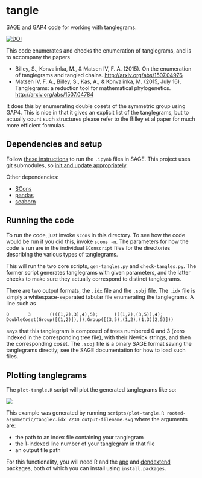 # tangle

[SAGE](http://www.sagemath.org/) and [GAP4](http://gap-system.org/) code for working with tanglegrams.

[![DOI](https://zenodo.org/badge/doi/10.5281/zenodo.16427.svg)](http://dx.doi.org/10.5281/zenodo.16427)

This code enumerates and checks the enumeration of tanglegrams, and is to accompany the papers

* Billey, S., Konvalinka, M., & Matsen IV, F. A. (2015). On the enumeration of tanglegrams and tangled chains. <http://arxiv.org/abs/1507.04976>
* Matsen IV, F. A., Billey, S., Kas, A., & Konvalinka, M. (2015, July 16). Tanglegrams: a reduction tool for mathematical phylogenetics. <http://arxiv.org/abs/1507.04784>

It does this by enumerating double cosets of the symmetric group using GAP4.
This is nice in that it gives an explicit list of the tanglegrams, but to actually count such structures please refer to the Billey et al paper for much more efficient formulas.


## Dependencies and setup
Follow [these instructions](http://www.liafa.univ-paris-diderot.fr/~labbe/blogue/2013/02/using-sage-in-the-new-ipython-notebook/) to run the `.ipynb` files in SAGE.
This project uses git submodules, so [init and update appropriately](http://git-scm.com/book/en/Git-Tools-Submodules#Cloning-a-Project-with-Submodules).

Other dependencies:

* [SCons](http://www.scons.org)
* [pandas](http://pandas.pydata.org/)
* [seaborn](https://stanford.edu/~mwaskom/software/seaborn/)


## Running the code

To run the code, just invoke `scons` in this directory.
To see how the code would be run if you did this, invoke `scons -n`.
The parameters for how the code is run are in the individual `SConscript` files for the directories describing the various types of tanglegrams.

This will run the two core scripts, `gen-tangles.py` and `check-tangles.py`.
The former script generates tanglegrams with given parameters, and the latter checks to make sure they actually correspond to distinct tanglegrams.

There are two output formats, the `.idx` file and the `.sobj` file.
The `.idx` file is simply a whitespace-separated tabular file enumerating the tanglegrams.
A line such as

    0       3       ((((1,2),3),4),5);      (((1,2),(3,5)),4);      DoubleCoset(Group([(1,2)]),(),Group([(3,5),(1,2),(1,3)(2,5)]))

says that this tanglegram is composed of trees numbered 0 and 3 (zero indexed in the corresponding tree file), with their Newick strings, and then the corresponding coset.
The `.sobj` file is a binary SAGE format saving the tanglegrams directly; see the SAGE documentation for how to load such files.


## Plotting tanglegrams

The `plot-tangle.R` script will plot the generated tanglegrams like so:

![](http://i.imgur.com/Z7FGB1p.png)

This example was generated by running `scripts/plot-tangle.R rooted-asymmetric/tangle7.idx 7230 output-filename.svg` where the arguments are:

* the path to an index file containing your tanglegram
* the 1-indexed line number of your tanglegram in that file
* an output file path

For this functionality, you will need R and the
[ape](https://cran.r-project.org/web/packages/ape/index.html) and
[dendextend](https://github.com/talgalili/dendextend)
packages, both of which you can install using `install.packages`.
